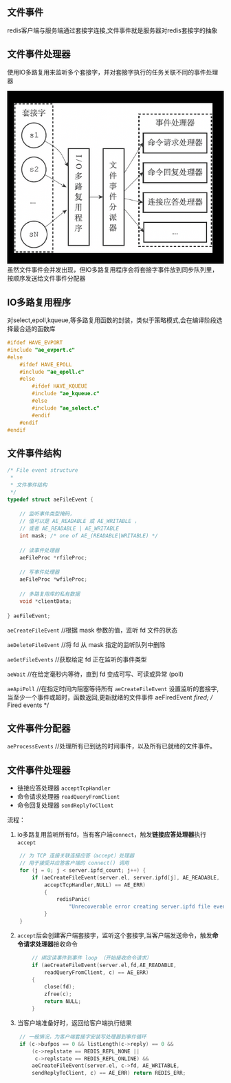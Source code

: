 ## 文件事件
redis客户端与服务端通过套接字连接,文件事件就是服务器对redis套接字的抽象
## 文件事件处理器
使用IO多路复用来监听多个套接字，并对套接字执行的任务关联不同的事件处理器

![文件事件处理器](resource/event.png)
虽然文件事件会并发出现，但IO多路复用程序会将套接字事件放到同步队列里，按顺序发送给文件事件分配器

## IO多路复用程序
对select,epoll,kqueue,等多路复用函数的封装，类似于策略模式,会在编译阶段选择最合适的函数库
```c
#ifdef HAVE_EVPORT
#include "ae_evport.c"
#else
    #ifdef HAVE_EPOLL
    #include "ae_epoll.c"
    #else
        #ifdef HAVE_KQUEUE
        #include "ae_kqueue.c"
        #else
        #include "ae_select.c"
        #endif
    #endif
#endif
```
## 文件事件结构
```c
/* File event structure
 *
 * 文件事件结构
 */
typedef struct aeFileEvent {

    // 监听事件类型掩码，
    // 值可以是 AE_READABLE 或 AE_WRITABLE ，
    // 或者 AE_READABLE | AE_WRITABLE
    int mask; /* one of AE_(READABLE|WRITABLE) */

    // 读事件处理器
    aeFileProc *rfileProc;

    // 写事件处理器
    aeFileProc *wfileProc;

    // 多路复用库的私有数据
    void *clientData;

} aeFileEvent;
```

`aeCreateFileEvent` //根据 mask 参数的值，监听 fd 文件的状态

`aeDeleteFileEvent` //将 fd 从 mask 指定的监听队列中删除

`aeGetFileEvents` //获取给定 fd 正在监听的事件类型

`aeWait` //在给定毫秒内等待，直到 fd 变成可写、可读或异常 (poll)

`aeApiPoll` //在指定时间内阻塞等待所有 `aeCreateFileEvent` 设置监听的套接字,当至少一个事件或超时，函数返回,更新就绪的文件事件 aeFiredEvent *fired; /* Fired events */

## 文件事件分配器
`aeProcessEvents`  //处理所有已到达的时间事件，以及所有已就绪的文件事件。

## 文件事件处理器

- 链接应答处理器 `acceptTcpHandler`
- 命令请求处理器 `readQueryFromClient`
- 命令回复处理器 `sendReplyToClient`

流程：
1. io多路复用监听所有fd，当有客户端`connect`，触发**链接应答处理器**执行`accept`
```c
    // 为 TCP 连接关联连接应答（accept）处理器
    // 用于接受并应答客户端的 connect() 调用
    for (j = 0; j < server.ipfd_count; j++) {
        if (aeCreateFileEvent(server.el, server.ipfd[j], AE_READABLE,
            acceptTcpHandler,NULL) == AE_ERR)
            {
                redisPanic(
                    "Unrecoverable error creating server.ipfd file event.");
            }
    }
```

2. `accept`后会创建客户端套接字，监听这个套接字,当客户端发送命令，触发**命令请求处理器**接收命令

```c
        // 绑定读事件到事件 loop （开始接收命令请求）
        if (aeCreateFileEvent(server.el,fd,AE_READABLE,
            readQueryFromClient, c) == AE_ERR)
        {
            close(fd);
            zfree(c);
            return NULL;
        }
```

3. 当客户端准备好时，返回给客户端执行结果
```c
    // 一般情况，为客户端套接字安装写处理器到事件循环
    if (c->bufpos == 0 && listLength(c->reply) == 0 &&
        (c->replstate == REDIS_REPL_NONE ||
         c->replstate == REDIS_REPL_ONLINE) &&
        aeCreateFileEvent(server.el, c->fd, AE_WRITABLE,
        sendReplyToClient, c) == AE_ERR) return REDIS_ERR;

```
